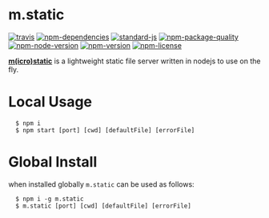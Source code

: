 # m.static
[![travis](https://img.shields.io/travis/ivoputzer/m.static.svg?style=flat-square)](https://travis-ci.org/ivoputzer/m.static) [![npm-dependencies](https://img.shields.io/badge/dependencies-none-blue.svg?style=flat-square&colorB=44CC11)](package.json) [![standard-js](https://img.shields.io/badge/coding%20style-standard-brightgreen.svg?style=flat-square)](http://standardjs.com/) [![npm-package-quality](http://npm.packagequality.com/shield/m.static.svg?style=flat-square&colorB=44CC11)](http://packagequality.com/#?package=m.static) [![npm-node-version](https://img.shields.io/badge/node-6%2B-blue.svg?style=flat-square)](https://nodejs.org/docs/v6.0.0/api) [![npm-version](https://img.shields.io/npm/v/m.static.svg?style=flat-square&colorB=007EC6)](https://www.npmjs.com/package/m.static) [![npm-license](https://img.shields.io/npm/l/m.static.svg?style=flat-square&colorB=007EC6)](https://spdx.org/licenses/MIT)

**[m(icro)](https://github.com/ivoputzer/m.cro#readme)[static](https://github.com/ivoputzer/m.static)** is a lightweight static file server written in nodejs to use on the fly.

# Local Usage

```
  $ npm i
  $ npm start [port] [cwd] [defaultFile] [errorFile]
```

# Global Install

when installed globally `m.static` can be used as follows:
```
  $ npm i -g m.static
  $ m.static [port] [cwd] [defaultFile] [errorFile]
```
